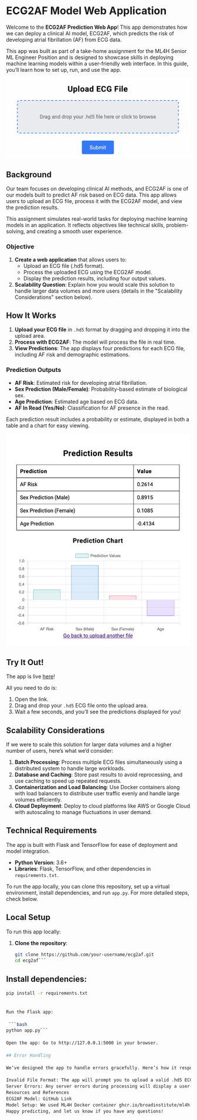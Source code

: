 # ECG2AF Model Web Application

Welcome to the **ECG2AF Prediction Web App**! This app demonstrates how we can deploy a clinical AI model, ECG2AF, which predicts the risk of developing atrial fibrillation (AF) from ECG data.

This app was built as part of a take-home assignment for the ML4H Senior ML Engineer Position and is designed to showcase skills in deploying machine learning models within a user-friendly web interface. In this guide, you’ll learn how to set up, run, and use the app.

![Upload ECG File](fig/upload.png)

## Background

Our team focuses on developing clinical AI methods, and ECG2AF is one of our models built to predict AF risk based on ECG data. This app allows users to upload an ECG file, process it with the ECG2AF model, and view the prediction results.

This assignment simulates real-world tasks for deploying machine learning models in an application. It reflects objectives like technical skills, problem-solving, and creating a smooth user experience.

### Objective

1. **Create a web application** that allows users to:
   - Upload an ECG file (.hd5 format).
   - Process the uploaded ECG using the ECG2AF model.
   - Display the prediction results, including four output values.
2. **Scalability Question**: Explain how you would scale this solution to handle larger data volumes and more users (details in the "Scalability Considerations" section below).

## How It Works

1. **Upload your ECG file** in `.hd5` format by dragging and dropping it into the upload area.
2. **Process with ECG2AF**: The model will process the file in real time.
3. **View Predictions**: The app displays four predictions for each ECG file, including AF risk and demographic estimations.

### Prediction Outputs

- **AF Risk**: Estimated risk for developing atrial fibrillation.
- **Sex Prediction (Male/Female)**: Probability-based estimate of biological sex.
- **Age Prediction**: Estimated age based on ECG data.
- **AF In Read (Yes/No)**: Classification for AF presence in the read.

Each prediction result includes a probability or estimate, displayed in both a table and a chart for easy viewing.

![Example Results](fig/results2.png)

## Try It Out!

The app is live [here](http://34.204.36.84:5000/)! 

All you need to do is:
1. Open the link.
2. Drag and drop your `.hd5` ECG file onto the upload area.
3. Wait a few seconds, and you’ll see the predictions displayed for you!

## Scalability Considerations

If we were to scale this solution for larger data volumes and a higher number of users, here’s what we’d consider:

1. **Batch Processing**: Process multiple ECG files simultaneously using a distributed system to handle large workloads.
2. **Database and Caching**: Store past results to avoid reprocessing, and use caching to speed up repeated requests.
3. **Containerization and Load Balancing**: Use Docker containers along with load balancers to distribute user traffic evenly and handle large volumes efficiently.
4. **Cloud Deployment**: Deploy to cloud platforms like AWS or Google Cloud with autoscaling to manage fluctuations in user demand.

## Technical Requirements

The app is built with Flask and TensorFlow for ease of deployment and model integration.

- **Python Version**: 3.6+
- **Libraries**: Flask, TensorFlow, and other dependencies in `requirements.txt`.

To run the app locally, you can clone this repository, set up a virtual environment, install dependencies, and run `app.py`. For more detailed steps, check below.

## Local Setup

To run this app locally:

1. **Clone the repository**:
   ```bash
   git clone https://github.com/your-username/ecg2af.git
   cd ecg2af```


## Install dependencies:

   ```bash
   pip install -r requirements.txt


Run the Flask app:

    ```bash
   python app.py```

Open the app: Go to http://127.0.0.1:5000 in your browser.

## Error Handling

We’ve designed the app to handle errors gracefully. Here’s how it responds:

Invalid File Format: The app will prompt you to upload a valid .hd5 ECG file if an incorrect format is uploaded.
Server Errors: Any server errors during processing will display a user-friendly error message.
Resources and References
ECG2AF Model: GitHub Link
Model Setup: We used ML4H Docker container ghcr.io/broadinstitute/ml4h:tf2.9-latest-cpu for easy library setup.
Happy predicting, and let us know if you have any questions!
